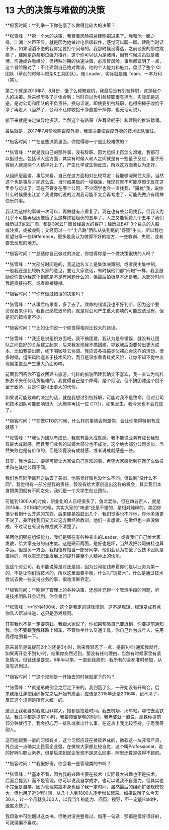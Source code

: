 # 13 大的决策与难做的决策

**极客时间：**列举一下你在饿了么做得比较大的决策？

**张雪峰：**第一个大的决策，我冒着风险把兰建刚招进来了。我和他一面之缘，江湖上名声不显，就是因为他做过电信级软件，感觉可以聊一聊。建刚当时话不多，如果滔滔不绝的我肯定要打个问号的。我那时候没得选，之前谈妥的那位跳票了，建刚是跳票那位强力推荐，这个你可以认为是赌博，但有时候决策就是赌博。沟通或许看缘分，但特殊时期的快速决策，必须冒风险。事后都证明了一点，这个冒险赌对了：不止建刚自己绝对靠谱，他的个人能力和魅力，盘活了整个
CI 团队（草创的时候叫框架&工具团队）。赌 Leader，实际就是赌
Team，一本万利（笑）。

第二个就是2015年7、8月份，饿了么频繁宕机，我最后没有引咎辞职，这是我个人的决策。后来经历多了才体会到：当时自以为引咎辞职很有担当，实际却是逃避，是对公司和团队的不负责任。换句话说，即使要引咎辞职，也得把摊子收拾干净了再走人（当然了，公司不让你收拾干净直接干掉你，也无话可说）。

接下来就是决定做异地多活，当然这个有皓哥（左耳朵耗子）和建刚的推波助澜。

最后就是，2017年7月份收购百度外卖，我坚决要把百度外卖的技术团队留住。

**极客时间：**在这些决策里面，你觉得哪一个是比较难做的？

**张雪峰：**就是我自己的那件事，没有辞职。因为组织上再怎么艰难，我都可以挺过去。包括识人这方面，其实有时候人和人之间就是有一些量子反应，量子形容到人就是两个人精神对上了，产生化学或生物反应，所以这方面我认为还好。

从组织层面讲，事后来看，自己在这方面相对比较笃定：我能够凝聚住大家。当然这个也是事后才能这么说，当时如果做的一塌糊涂，我现在就不可能厚颜无耻在这里参与访谈了。现在不管身在哪个公司，不少同学也会一直找我、"骚扰"我，说你什么时候重出江湖？我说你们说的江湖我可能不太会再考虑了，可能先做点有精神快乐的事。

我认为这样的事做一次可以，再做就有点重复了，现在也有些公司找我，但我认为几乎不可能再经历像饿了么这样跌宕起伏的五年了，人生又能耗费几个五年？我们经历过3家云厂商，都是3家云厂商曾经最大的客户；经历过BAT
3个巨头的入股或注资，或被收购；又经历过一个"土八路"团队从头到尾的"野蛮"生长，所以我也希望分享一些Difference，更多是我认为做得不好的地方，一些教训、失败，或者要去反思的地方。

**极客时间：**总结你自己做过的决定，你觉得你是一个做决策很快的人吗？

**张雪峰：**大部分时间是的，我这边名义上是集体决策制，或者民主集中制，一般我还是比较听大家的意见，要让大家说话，有时候他们都"闷炮"一样，我会鼓励说你告诉我这个到底是不是有问题什么的，但最后拍板基本还是我。大部分时间我是直接拍死，或者直接毙掉。

**极客时间：**你有做过错误的决定吗？

**张雪峰：**从事后结果看，多了去了。致命的错误我也不好判断，因为这个要旁观者来评判，我自己感觉致命的，就是对公司产生重大影响的可能应该没有，但是犯的错肯定不少。

**极客时间：**比如让你说一个你觉得相对比较大的错误。

**张雪峰：**我还是说组织方面吧，我不搞团建，我认为是有错误，就没有让团队之间良好的关系建立起来，后来我发现我不搞团建，导致我后面要付出更大成本，比如我要出面，线下喝咖啡去协调。我应该多搞搞类似裸心会这样的活动。很多时候，组织风险远甚于技术风险，而且是温水煮青蛙式风险，让你不知不觉中出现偏差直至产生重大负面影响。

前面我回答你不喜欢团建去旅游，纯粹的旅游团建我确实不喜欢，我一直认为纯粹旅游不夹任何私货挺难的，我觉得自己是个障碍，是个灯泡。但不搞团建这个倒不至于致命，只是你要付出更大的代价。

如果说可能致命的决定的话，就是我想过引咎辞职，可能对我不是致命，但对公司和技术团队可能影响很大（大概率再找一位
CTO），如果发生，我今天也不会在这了。

**极客时间：**在做CTO的时候，什么样的事情会刺激你，会让你觉得特别有成就感？

**张雪峰：**我认为团队有成长，我就有最大成就感。我不能说业务有成长我就有最大成就感，而且我们业务的试错大部分也不成功，这个绝大部分公司类似，当然失败也是有价值的，但是毕竟没有成就感，或者说成就感差一些。

其实，我也说过，要尽可能让大家做自己喜欢的事，希望大家感觉到在饿了么做技术和在其他公司不同。

我们也有同学离开之后去了美团，他感觉好像也没什么不同。但说到"没什么不同"，我觉得有一部分是我的责任，我没有给大家创造出这样的机会，其实我们本身跟美团就有不同之处，我们是一个大学生创业团队。

可能到1800人的时候，职业化的人已经很多了，鱼龙混杂，但在四五百人，就是2015年、2016年的时候，其实大家的"味道"还是不错的，是相对纯粹的。美团你很少看到什么开源的东西，后来硬是捣鼓出几个，我们觉得也不咋地，异地多活更不说了，美团找我们交流过这方面经验教训，他们一直想做、在做但也一直没做成，不过现在有没有做成就不清楚了。

美团他们强在组织能力，我们是强在有各种突出的Leader，或者我们自己给大家发散，给大家充分的自由度。这是硬币两面，是好也是坏，当然没把公司搞挂也算幸运。但是另一方面，我相信有相当一部分同学，他们会认为在饿了么技术团队是值得的，可以实现职业发展上的提升甚至个人精神上的快乐。

但这个对公司，我不能说算是对还是错，因为公司花钱养着你们是以业务为第一的，不是让你们玩技术的，所以这里面要平衡，什么叫"玩技术"，什么是通过技术尝试去做一些支持业务的事，很难清晰界定。

**极客时间：**刚聊了管理上的各种决策，还想补充聊一个管理手段的问题，听说技术团队开会迟到，你会重罚？

**张雪峰：**1分钟100块，这个是我定的游戏规则，这不是规矩，规矩变成有点你私人帮派味道，这只是游戏规则。

其实我也不是一定要罚钱，我跟大家说了，你如果预感自己要迟到，你要提前通知我。你不要跟我解释路上堵车，不管你坐什么交通工具，你自己作为成年人，先用高德地图看一下。

原来最早是说提前2小时还是3小时，后来我容忍了一点，提前1小时通知我就行。如果离开会不到1小时，结果你突然迟到，那没有任何理由，当然有时候家里有紧急情况，但钱还是要交。5年半以来，一直到我离职，我所有的会都准时参加，从没有迟到过。

**极客时间：**这个规则是一开始去的时候就定下的吗？

**张雪峰：**就是形成例会之后定下来的。我到饿了么，一开始没有开周会。后来我跟汪渊把组织拆完之后开始有周会，应该是2015年还是2016年，记不清了，反正这个规则是所有人统一的。

这点上我老婆对我意见非常大，她都是掐着时间。我去机场、火车站，哪怕去高铁站，我几乎都是提前1小时，我要预留足够的时间。我老婆就一直说，高铁你提前15分钟就行了，我会担心万一排队或者出什么事，在这点上我比较坚持，宁愿我等别人。

这可能跟我一直的习惯有关，这个习惯应该在微软养成的，微软这一块非常严肃，外企这一点确实比民营企业强。在微软大家都比较自觉，这个叫Professional，说的好听叫职业素养，但是后来到民企发现不是这么回事，阿里还算是做得不错的。

**极客时间：**我很好奇，你会看一些管理类的书吗？

**张雪峰：**基本不看，因为我的兴趣主要在技术（实际最大兴趣也不是技术，后面会提到）而不是管理，你可以说我自学成才，也可以说我不自量力。但其实也不完全是自学，因为管理实践本身也给了我一定时间，虽然最后的组织扩张规模较大，但也用了近3年时间，从几十人到1800人逐步增长起来。如果说饿了么今天30人，过一个月就变300人，以我当年的能力、阅历、视野，不一定能Hold住，速度太快了。

我印象中可能翻过这类书，但绝对没完整看过。借用一句话：那都是很好很好的，可我偏偏不喜欢。
